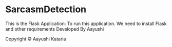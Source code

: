 # SarcasmDetection

This is the Flask Application:
To run this application. We need to install Flask and other requirements
Developed By Aayushi

Copyright &copy; Aayushi Kataria
